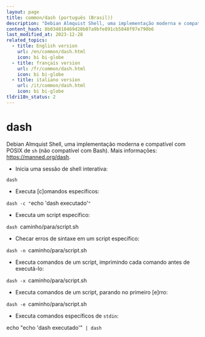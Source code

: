 ```yaml
---
layout: page
title: common/dash (português (Brasil))
description: "Debian Almquist Shell, uma implementação moderna e compatível com POSIX de `sh` (não compatível com Bash)."
content_hash: 8b034810469d20b07a9bfe891cb5848f97e790b6
last_modified_at: 2023-12-28
related_topics:
  - title: English version
    url: /en/common/dash.html
    icon: bi bi-globe
  - title: français version
    url: /fr/common/dash.html
    icon: bi bi-globe
  - title: italiano version
    url: /it/common/dash.html
    icon: bi bi-globe
tldri18n_status: 2
---
```

# dash

Debian Almquist Shell, uma implementação moderna e compatível com POSIX de `sh` (não compatível com Bash).
Mais informações: <https://manned.org/dash>.

- Inicia uma sessão de shell interativa:

`dash`

- Executa [c]omandos específicos:

`dash -c "`<span class="tldr-var badge badge-pill bg-dark-lm bg-white-dm text-white-lm text-dark-dm font-weight-bold">echo 'dash executado'</span>`"`

- Executa um script específico:

`dash `<span class="tldr-var badge badge-pill bg-dark-lm bg-white-dm text-white-lm text-dark-dm font-weight-bold">caminho/para/script.sh</span>

- Checar erros de sintaxe em um script específico:

`dash -n `<span class="tldr-var badge badge-pill bg-dark-lm bg-white-dm text-white-lm text-dark-dm font-weight-bold">caminho/para/script.sh</span>

- Executa comandos de um script, imprimindo cada comando antes de executá-lo:

`dash -x `<span class="tldr-var badge badge-pill bg-dark-lm bg-white-dm text-white-lm text-dark-dm font-weight-bold">caminho/para/script.sh</span>

- Executa comandos de um script, parando no primeiro [e]rro:

`dash -e `<span class="tldr-var badge badge-pill bg-dark-lm bg-white-dm text-white-lm text-dark-dm font-weight-bold">caminho/para/script.sh</span>

- Executa comandos específicos de `stdin`:

<span class="tldr-var badge badge-pill bg-dark-lm bg-white-dm text-white-lm text-dark-dm font-weight-bold">echo "echo 'dash executado'"</span>` | dash`
